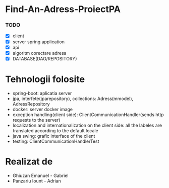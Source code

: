 # Find-An-Adress-ProiectPA

### TODO

- [x] client
- [x] server spring application
- [x] api
- [x] algoritm corectare adresa
- [x] DATABASE(DAO/REPOSITORY)

# Tehnologii folosite

- spring-boot: aplicatia server
- jpa, interfete(jparepository), collections: Adress(mmodel), AdressRepository
- docker: server docker image
- exception handling(client side): ClientCommunicationHandler(sends http requests to the server)
- localization and internationalization on the client side: all the labeles are translated according to the default locale
- java swing: grafic interface of the client
- testing: ClientCommunicationHandlerTest


# Realizat de 

- Ghiuzan Emanuel - Gabriel
- Panzariu Iount - Adrian
